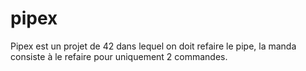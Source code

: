 # pipex

Pipex est un projet de 42 dans lequel on doit refaire le pipe, la manda consiste à le refaire pour uniquement 2 commandes.

